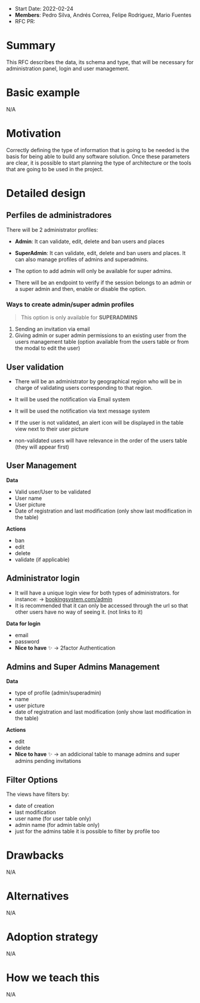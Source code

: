- Start Date: 2022-02-24
- **Members**: Pedro Silva, Andrés Correa, Felipe Rodriguez, Mario Fuentes
- RFC PR:

# Summary

This RFC describes the data, its schema and type, that will be necessary for administration panel, login and user management. 

# Basic example

N/A

# Motivation

Correctly defining the type of information that is going to be needed is the basis for being able to build any software solution. Once these parameters are clear, it is possible to start planning the type of architecture or the tools that are going to be used in the project.

# Detailed design

## Perfiles de administradores

There will be 2 administrator profiles:

- **Admin**: It can validate, edit, delete and ban users and places
- **SuperAdmin**: It can validate, edit, delete and ban users and places. It can also manage profiles of admins and superadmins.

- The option to add admin will only be available for super admins.
- There will be an endpoint to verify if the session belongs to an admin or a super admin and then, enable or disable the option.


### Ways to create admin/super admin profiles

> This option is only available for **SUPERADMINS**
> 
1. Sending an invitation via email
2. Giving admin or super admin permissions to an existing user from the users management table (option available from the users table or from the modal to edit the user)

<!--## User profile structure `(pending)`-->

## User validation

- There will be an administrator by geographical region who will be in charge of validating users corresponding to that region.
- It will be used the notification via Email system
- It will be used the notification via text message system

- If the user is not validated, an alert icon will be displayed in the table view next to their user picture
- non-validated users will have relevance in the order of the users table (they will appear first)

## User Management

**Data**
- Valid user/User to be validated
- User name
- User picture
- Date of registration and last modification (only show last modification in the table)

**Actions**
- ban
- edit
- delete
- validate (if applicable)

## Administrator login

- It will have a unique login view for both types of administrators. for instance: → [bookingsystem.com/admin](http://bookingsystem.com/admin)
- It is recommended that it can only be accessed through the url so that other users have no way of seeing it. (not links to it)

**Data for login**
- email
- password
- **Nice to have** ✨ → 2factor Authentication

## Admins and Super Admins Management

**Data**
- type of profile (admin/superadmin)
- name
- user picture
- date of registration and last modification (only show last modification in the table)

**Actions**
- edit
- delete
- **Nice to have** ✨ → an addicional table to manage admins and super admins pending invitations

## Filter Options

The views have filters by:
- date of creation
- last modification
- user name (for user table only)
- admin name (for admin table only)
- just for the admins table it is possible to filter by profile too

# Drawbacks

N/A

# Alternatives

N/A

# Adoption strategy

N/A

# How we teach this

N/A
